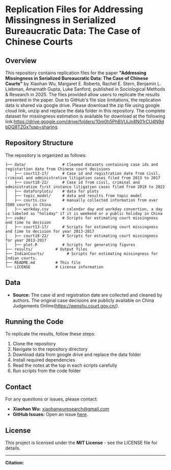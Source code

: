 # Replication Files for Addressing Missingness in Serialized Bureaucratic Data: The Case of Chinese Courts

## Overview
This repository contains replication files for the paper **"Addressing Missingness in Serialized Bureaucratic Data: The Case of Chinese Courts"** by Xiaohan Wu, Margaret E. Roberts, Rachel E. Stern, Benjamin L. Liebman, Amarnath Gupta, Luke Sanford, published in Sociological Methods & Research in 2025. The files provided allow users to replicate the results presented in the paper. Due to GitHub's file size limitations, the replication data is shared via google drive. Please download the zip file using google cloud link, unzip and replace the data folder in this repository. The complete dataset for missingness estimation is available for download at the following link:https://drive.google.com/drive/folders/10m0h5PhBVUiJn8N01rCU4N9dbDQ8TZGx?usp=sharing.

## Repository Structure
The repository is organized as follows:

```
├── data/                # Cleaned datasets containing case ids and registartion date from Chinese court decisions
│   ├── court13-17/      # Case id and registration date from civil, criminal and administrative litigation cases filed from 2013 to 2017
│   ├── court18-22/      # Case id from civil, criminal and administrative first instance litigation cases filed from 2018 to 2022
│   ├── dataforplots/    # data for plots
│   ├── topic_model/     # data and results from topic model
│   ├── courts.csv       # manually collected information from over 3500 courts in China
│   ├── workday.csv      # calendar day and workday convertion, a day is labeled as "holiday" if it is weekend or a public holiday in China
├── code/                # Scripts for estimating court missingness and time to decision
│   ├── court13-17/      # Scripts for estimating court missingness and time to decision for year 2013-2017
│   ├── court18-22/      # Scripts for estimating court missingness for year 2013-2017
│   ├── plot.R           # Scripts for generating figures
├── results/          # Output files
├── IndianCourts/          # Scripts for estimating missingness for Indian courts. 
├── README.md         # This file
└── LICENSE           # License information
``` 

## Data
- **Source:** The case id and registration date are collected and cleaned by authors. The original case decisions are publicly available on China Judgements Online(https://wenshu.court.gov.cn/). 

## Running the Code
To replicate the results, follow these steps:

1. Clone the repository
2. Navigate to the repository directory
3. Download data from google drive and replace the data folder
4. Install required dependencies
5. Read the notes at the top in each scripts carefully
6. Run scripts from the code folder

## Contact
For any questions or issues, please contact:
- **Xiaohan Wu:** xiaohanwuresearch@gmail.com
- **GitHub Issues:** Open an issue [here](https://github.com/wu-xiaohan/ReplicationAddressMissingness/issues).

## License
This project is licensed under the **MIT License** - see the LICENSE file for details.

---
**Citation:**

